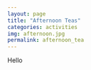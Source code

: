 ```yaml
---
layout: page
title: "Afternoon Teas"
categories: activities
img: afternoon.jpg
permalink: afternoon_tea
---
```

Hello